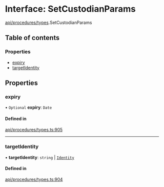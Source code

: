 # Interface: SetCustodianParams

[api/procedures/types](../wiki/api.procedures.types).SetCustodianParams

## Table of contents

### Properties

- [expiry](../wiki/api.procedures.types.SetCustodianParams#expiry)
- [targetIdentity](../wiki/api.procedures.types.SetCustodianParams#targetidentity)

## Properties

### expiry

• `Optional` **expiry**: `Date`

#### Defined in

[api/procedures/types.ts:905](https://github.com/PolymeshAssociation/polymesh-sdk/blob/16e8c2ca/src/api/procedures/types.ts#L905)

___

### targetIdentity

• **targetIdentity**: `string` \| [`Identity`](../wiki/api.entities.Identity.Identity)

#### Defined in

[api/procedures/types.ts:904](https://github.com/PolymeshAssociation/polymesh-sdk/blob/16e8c2ca/src/api/procedures/types.ts#L904)

